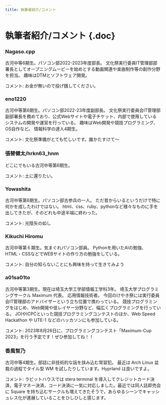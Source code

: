 ```yaml
---
title: 執筆者紹介/コメント
---
```


# 執筆者紹介/コメント {.doc}

### Nagaso.cpp
古河中等6期生。パソコン部2022-2023年度部長。
文化祭実行委員IT管理部部署長としてオープニングムービーを始めとする動画関連や楽曲制作等の創作分野を担当。
趣味はDTMとソフトウェア開発。

コメント: お金が無いので投げ銭してください。

### eno1220

古河中等第6期生。パソコン部2022-23年度副部長。
文化祭実行委員会IT管理部副部署長を務めており、公式Webサイトや電子チケット、内部で使用しているシステムの開発や運営を行っている。
趣味はWeb開発や競技プログラミング、OS自作など。
情報科学の達人4期生。

コメント: 文化祭準備がとても忙しいです。誰かたすけて〜

### 張替健太/hrkn63_hnm

どこにでもいる古河中等第6期生。

コメント: 土に還りたい。

### Yowashita

古河中等第6期生。パソコン部古参兵の一人。
ただ昔からいるというだけで特に何かを成したわけではない。
html、css、ruby、pythonなど様々なものに手を出してきたが、そのどれも中途半端に終わった。

コメント: 光陰矢の如し

### Kikuchi Hiromu

古河中等第６期生。気まぐれパソコン部員。
Pythonを用いたAIの勉強、HTML・CSSなどでWEBサイトの作り方の勉強をしている。

コメント: 自分の知らないことにも興味を持って生きてみよう

### a01sa01to

古河中等第3期生。現在は埼玉大学工学部情報工学科3年。
埼玉大学プログラミングサークル Maximum 代表。
応用情報技術者。
今回のけやき祭には実行委員会IT管理部のアドバイザーという立ち位置で携わっている。
競技プログラミングをはじめ、Web開発や低レイヤー分野など、幅広くプログラミングを行っている。
JOIやICPCといった競技プログラミングコンテストのほか、Web Speed Hackathon や UTE-1 などのハッカソンにも参加している。

コメント: 2023年8月26日に、プログラミングコンテスト「Maximum-Cup 2023」を行う予定です！ぜひ参加してね！！

### 香風智乃

古河中等4期生。部誌に非技術的な話を挟み込む常習犯。
最近は Arch Linux 盆栽の過程でタイル型 WM を試したりしています。Hyprland は良いですよ。

コメント: ラビットハウスでは stera terminal を導入してクレジットカード決済，電子マネー決済，コード決済に一気に対応しました。最近では同人誌即売会に Square を持ち込むサークルも増えてきたそうで，あらゆるシーンでキャッシュレス化が進展していることをひしひしと感じます。